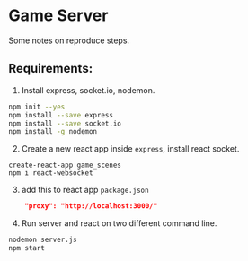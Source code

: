 # Game Server

Some notes on reproduce steps.

## Requirements:

1. Install express, socket.io, nodemon.
```bash
npm init --yes
npm install --save express
npm install --save socket.io
npm install -g nodemon
```

2. Create a new react app inside `express`, install react socket.
```
create-react-app game_scenes
npm i react-websocket
```

3. add this to react app `package.json`
```json
    "proxy": "http://localhost:3000/"
```

4. Run server and react on two different command line.
```bash
nodemon server.js
npm start
```